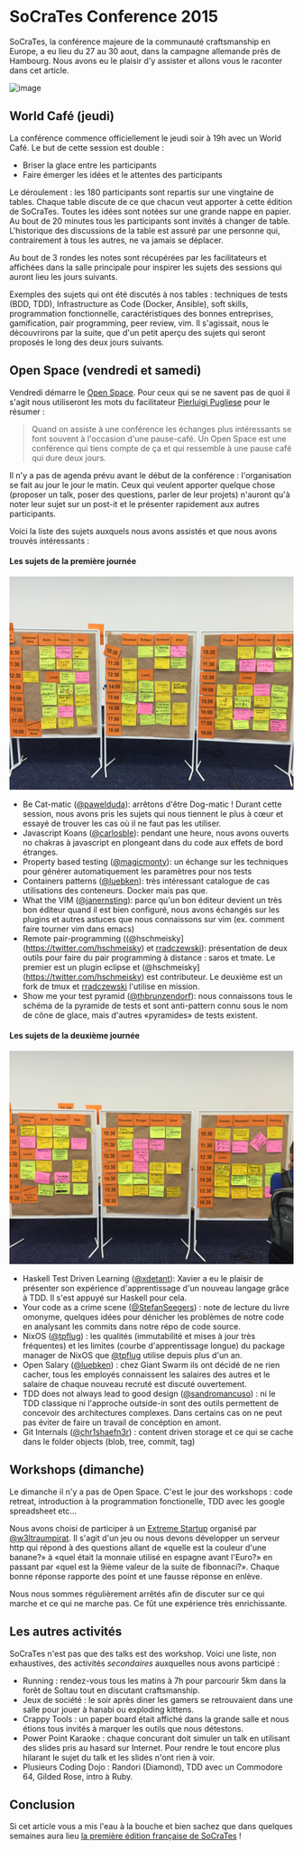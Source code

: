 # SoCraTes Conference 2015

SoCraTes, la conférence majeure de la communauté craftsmanship en Europe, a eu lieu du 27 au 30 aout, dans la campagne allemande près de Hambourg. Nous avons eu le plaisir d'y assister et allons vous le raconter dans cet article.

![image](kickoff.png)

## World Café (jeudi)

La conférence commence officiellement le jeudi soir à 19h avec un World Café. Le but de cette session est double : 

* Briser la glace entre les participants
* Faire émerger les idées et le attentes des participants

Le déroulement : les 180 participants sont repartis sur une vingtaine de tables. Chaque table discute de ce que chacun veut apporter à cette édition de SoCraTes. Toutes les idées sont notées sur une grande nappe en papier. Au bout de 20 minutes tous les participants sont invités à changer de table. L'historique des discussions de la table est assuré par une personne qui, contrairement à tous les autres, ne va jamais se déplacer.

Au bout de 3 rondes les notes sont récupérées par les facilitateurs et affichées dans la salle principale pour inspirer les sujets des sessions qui auront lieu les jours suivants. 

Exemples des sujets qui ont été discutés à nos tables : techniques de tests (BDD, TDD), Infrastructure as Code (Docker, Ansible), soft skills, programmation fonctionnelle, caractéristiques des bonnes entreprises, gamification, pair programming, peer review, vim. Il s'agissait, nous le découvrirons par la suite, que d'un petit aperçu des sujets qui seront proposés le long des deux jours suivants.

## Open Space (vendredi et samedi)

Vendredi démarre le [Open Space](https://fr.wikipedia.org/wiki/M%C3%A9thodologie_Forum_Ouvert). Pour ceux qui se ne savent pas de quoi il s'agit nous utiliseront les mots du facilitateur [Pierluigi Pugliese](http://blog.connexxo.com/) pour le résumer :
 
> Quand on assiste à une conférence les échanges plus intéressants se font souvent à l'occasion d'une pause-café. Un Open Space est une conférence qui tiens compte de ça et qui ressemble à une pause café qui dure deux jours.

Il n'y a pas de agenda prévu avant le début de la conférence : l'organisation se fait au jour le jour le matin. Ceux qui veulent apporter quelque chose (proposer un talk, poser des questions, parler de leur projets) n'auront qu'à noter leur sujet sur un post-it et le présenter rapidement aux autres participants.

Voici la liste des sujets auxquels nous avons assistés et que nous avons trouvés intéressants :

#### Les sujets de la première journée
![day1 schedule](day1schedule.png)

* Be Cat-matic ([@pawelduda](https://twitter.com/pawelduda/)): arrêtons d'être Dog-matic ! Durant cette session, nous avons pris les sujets qui nous tiennent le plus à cœur et essayé de trouver les cas où il ne faut pas les utiliser.
* Javascript Koans ([@carlosble](https://twitter.com/carlosble/)): pendant une heure, nous avons ouverts no chakras à javascript en plongeant dans du code aux effets de bord étranges.
* Property based testing ([@magicmonty](https://twitter.com/magicmonty)): un échange sur les techniques pour générer automatiquement les paramètres pour nos tests
* Containers patterns ([@luebken](https://twitter.com/luebken/)): très intéressant catalogue de cas utilisations des conteneurs. Docker mais pas que.
* What the VIM ([@janernsting](https://twitter.com/janernsting)): parce qu'un bon éditeur devient un très bon éditeur quand il est bien configuré, nous avons échangés sur les plugins et autres astuces que nous connaissons sur vim (ex. comment faire tourner vim dans emacs)
* Remote pair-programming ((@hschmeisky](https://twitter.com/hschmeisky) et [rradczewski](https://twitter.com/rradczewski)): présentation de deux outils pour faire du pair programming à distance : saros et tmate. Le premier est un plugin eclipse et (@hschmeisky](https://twitter.com/hschmeisky) est contributeur. Le deuxième est un fork de tmux et [rradczewski](https://twitter.com/rradczewski) l'utilise en mission.
* Show me your test pyramid ([@thbrunzendorf](https://twitter.com/thbrunzendorf)): nous connaissons tous le schéma de la pyramide de tests et sont anti-pattern connu sous le nom de cône de glace, mais d'autres «pyramides» de tests existent.


#### Les sujets de la deuxième journée
![day2 schedule](day2schedule.png)

* Haskell Test Driven Learning ([@xdetant](https://twitter.com/xdetant)): Xavier a eu le plaisir de présenter son expérience d'apprentissage d'un nouveau langage grâce à TDD. Il s'est appuyé sur Haskell pour cela.
* Your code as a crime scene ([@StefanSeegers](https://twitter.com/StefanSeegers)) : note de lecture du livre omonyme, quelques idées pour dénicher les problèmes de notre code en analysant les commits dans notre répo de code source.
* NixOS ([@tpflug](https://twitter.com/tpflug/)) : les qualités (immutabilité et mises à jour très fréquentes) et les limites (courbe d'apprentissage longue) du package manager de NixOS que [@tpflug](https://twitter.com/tpflug/) utilise depuis plus d'un an. 
* Open Salary ([@luebken](https://twitter.com/luebken/)) : chez Giant Swarm ils ont décidé de ne rien cacher, tous les employés connaissent les salaires des autres et le salaire de chaque nouveau recruté est discuté ouvertement.
* TDD does not always lead to good design ([@sandromancuso](https://twitter.com/sandromancuso/)) : ni le TDD classique ni l'approche outside-in sont des outils permettent de concevoir des architectures complexes. Dans certains cas on ne peut pas éviter de faire un travail de concéption en amont.
* Git Internals ([@chr1shaefn3r](https://twitter.com/chr1shaefn3r)) : content driven storage et ce qui se cache dans le folder objects (blob, tree, commit, tag)

## Workshops (dimanche)

Le dimanche il n'y a pas de Open Space. C'est le jour des workshops : code retreat, introduction à la programmation fonctionelle, TDD avec les google spreadsheet etc...

Nous avons choisi de participer à un [Extreme Startup](https://github.com/rchatley/extreme_startup) organisé par [@w3ltraumpirat](https://twitter.com/w3ltraumpirat). Il s'agit d'un jeu ou nous devons développer un serveur http qui répond à des questions allant de «quelle est la couleur d'une banane?» à «quel était la monnaie utilisé en espagne avant l'Euro?» en passant par «quel est la 9ième valeur de la suite de fibonnaci?». Chaque bonne réponse rapporte des point et une fausse réponse en enlève.

Nous nous sommes régulièrement arrêtés afin de discuter sur ce qui marche et ce qui ne marche pas. Ce fût une expérience très enrichissante.

## Les autres activités

SoCraTes n'est pas que des talks est des workshop. Voici une liste, non exhaustives, des activités *secondaires* auxquelles nous avons participé :

* Running : rendez-vous tous les matins à 7h pour parcourir 5km dans la forêt de Soltau tout en discutant craftsmanship.
* Jeux de société : le soir après diner les gamers se retrouvaient dans une salle pour jouer à hanabi ou exploding kittens.
* Crappy Tools : un paper board était affiché dans la grande salle et nous étions tous invités à marquer les outils que nous détestons.
* Power Point Karaoke : chaque concurant doit simuler un talk en utilisant des slides pris au hasard sur Internet. Pour rendre le tout encore plus hilarant le sujet du talk et les slides n'ont rien à voir.
* Plusieurs Coding Dojo : Randori (Diamond), TDD avec un Commodore 64, Gilded Rose, intro à Ruby.

## Conclusion

Si cet article vous a mis l'eau à la bouche et bien sachez que dans quelques semaines aura lieu [la première édition française de SoCraTes](https://socrates-fr.github.io/) !
